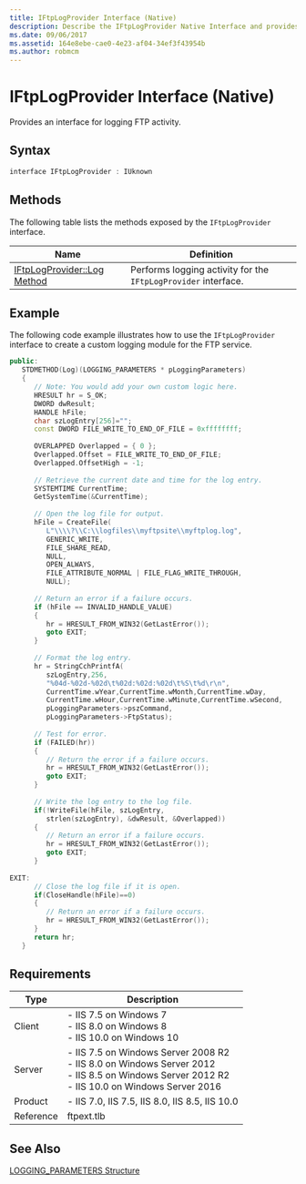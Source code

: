 ```yaml
---
title: IFtpLogProvider Interface (Native)
description: Describe the IFtpLogProvider Native Interface and provides Syntax, Methods, Examples, and Requirements for logging FTP activity.
ms.date: 09/06/2017
ms.assetid: 164e8ebe-cae0-4e23-af04-34ef3f43954b
ms.author: robmcm
---
```


# IFtpLogProvider Interface (Native)

Provides an interface for logging FTP activity. 
 
## Syntax 
 
```cpp 
interface IFtpLogProvider : IUknown 
``` 
 
## Methods 

The following table lists the methods exposed by the `IFtpLogProvider` interface. 
 
|Name|Definition|
|---|---| 
|[IFtpLogProvider::Log Method](../../ftp-extensibility-reference/native-code-api-reference/iftplogprovider-log-method.md)|Performs logging activity for the `IFtpLogProvider` interface.| 
 
## Example 

The following code example illustrates how to use the `IFtpLogProvider` interface to create a custom logging module for the FTP service. 
 
```cpp 
public: 
   STDMETHOD(Log)(LOGGING_PARAMETERS * pLoggingParameters) 
   { 
      // Note: You would add your own custom logic here. 
      HRESULT hr = S_OK; 
      DWORD dwResult; 
      HANDLE hFile; 
      char szLogEntry[256]=""; 
      const DWORD FILE_WRITE_TO_END_OF_FILE = 0xffffffff; 
 
      OVERLAPPED Overlapped = { 0 }; 
      Overlapped.Offset = FILE_WRITE_TO_END_OF_FILE; 
      Overlapped.OffsetHigh = -1; 
 
      // Retrieve the current date and time for the log entry. 
      SYSTEMTIME CurrentTime; 
      GetSystemTime(&CurrentTime); 
 
      // Open the log file for output. 
      hFile = CreateFile( 
         L"\\\\?\\C:\\logfiles\\myftpsite\\myftplog.log", 
         GENERIC_WRITE, 
         FILE_SHARE_READ, 
         NULL, 
         OPEN_ALWAYS, 
         FILE_ATTRIBUTE_NORMAL | FILE_FLAG_WRITE_THROUGH, 
         NULL); 
 
      // Return an error if a failure occurs. 
      if (hFile == INVALID_HANDLE_VALUE) 
      { 
         hr = HRESULT_FROM_WIN32(GetLastError()); 
         goto EXIT; 
      } 
 
      // Format the log entry. 
      hr = StringCchPrintfA( 
         szLogEntry,256, 
         "%04d-%02d-%02d\t%02d:%02d:%02d\t%S\t%d\r\n", 
         CurrentTime.wYear,CurrentTime.wMonth,CurrentTime.wDay, 
         CurrentTime.wHour,CurrentTime.wMinute,CurrentTime.wSecond, 
         pLoggingParameters->pszCommand, 
         pLoggingParameters->FtpStatus); 
 
      // Test for error. 
      if (FAILED(hr)) 
      { 
         // Return the error if a failure occurs. 
         hr = HRESULT_FROM_WIN32(GetLastError()); 
         goto EXIT; 
      } 
 
      // Write the log entry to the log file. 
      if(!WriteFile(hFile, szLogEntry, 
         strlen(szLogEntry), &dwResult, &Overlapped)) 
      { 
         // Return an error if a failure occurs. 
         hr = HRESULT_FROM_WIN32(GetLastError()); 
         goto EXIT; 
      } 
 
EXIT: 
      // Close the log file if it is open. 
      if(CloseHandle(hFile)==0) 
      { 
         // Return an error if a failure occurs. 
         hr = HRESULT_FROM_WIN32(GetLastError()); 
      } 
      return hr; 
   } 
``` 
 
## Requirements 
 
|Type|Description|
|---|---|
|Client|- IIS 7.5 on Windows 7<br />- IIS 8.0 on Windows 8<br />- IIS 10.0 on Windows 10| 
|Server|- IIS 7.5 on Windows Server 2008 R2<br />- IIS 8.0 on Windows Server 2012<br />- IIS 8.5 on Windows Server 2012 R2<br />- IIS 10.0 on Windows Server 2016| 
|Product|- IIS 7.0, IIS 7.5, IIS 8.0, IIS 8.5, IIS 10.0| 
|Reference|ftpext.tlb| 
 
## See Also 

[LOGGING_PARAMETERS Structure](../../ftp-extensibility-reference/native-code-api-reference/logging-parameters-structure.md)
